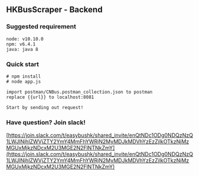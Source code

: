 ## HKBusScraper - Backend

### Suggested requirement
```
node: v10.10.0
npm: v6.4.1
java: java 8
```

### Quick start
```
# npm install
# node app.js

import postman/CNBus.postman_collection.json to postman
replace {{url}} to localhost:8081

Start by sending out request!
```

### Have question? Join slack!
[https://join.slack.com/t/easybushk/shared_invite/enQtNDc1ODg0NDQzNzQ1LWJlNjhlZWVjZTY2YmY4MmFhYWRjN2MyMDJkMDVhYzEzZjlkOTkzNjMzMGUxMjkzNDcxM2U3MGE2N2FlNTNkZmY](https://join.slack.com/t/easybushk/shared_invite/enQtNDc1ODg0NDQzNzQ1LWJlNjhlZWVjZTY2YmY4MmFhYWRjN2MyMDJkMDVhYzEzZjlkOTkzNjMzMGUxMjkzNDcxM2U3MGE2N2FlNTNkZmY)

